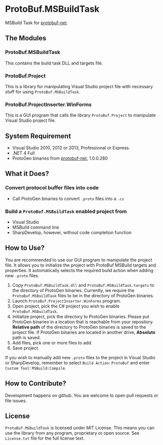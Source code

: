 ProtoBuf.MSBuildTask
====================

MSBuild Task for [protobuf-net](https://code.google.com/p/protobuf-net/).

The Modules
--------------------
### ProtoBuf.MSBuildTask
This contains the build task DLL and targets file.

### ProtoBuf.Project
This is a library for manipulating Visual Studio project file with necessary stuff for using `ProtoBuf.MSBuildTask`.

### ProtoBuf.ProjectInserter.WinForms
This is a GUI program that calls the library `ProtoBuf.Project` to manipulate Visual Studio project file.

System Requirement
--------------------
- Visual Studio 2010, 2012 or 2013, Professional or Express.
- .NET 4 Full
- ProtoGen binaries from [protobuf-net](https://code.google.com/p/protobuf-net/), 1.0.0.280

What it Does?
--------------------
### Convert protocol buffer files into code
- Call ProtoGen binaries to convert `.proto` files into a `.cs`

### Build a `ProtoBuf.MSBuildTask` enabled project from 
- Visual Studio
- MSBuild command line
- SharpDevelop, however, without code completion function

How to Use?
--------------------
You are recommended to use our GUI program to manipulate the project file.
It allows you to initialize the project with ProtoBuf MSBuild targets and properties.
It automatically selects the required build action when adding new `.proto` files.

1. Copy `ProtoBuf.MSBuildTask.dll` and `ProtoBuf.MSBuildTask.targets` to the directory of ProtoGen binaries.
   Currently, we require the `ProtoBuf.MSBuildTask` files to be in the directory of ProtoGen binaries.
2. Launch `ProtoBuf.ProjectInserter.WinForms` program.
3. Open project, pick the C# project you wish to enable `ProtoBuf.MSBuildTask`.
4. Initialize project, pick the directory to ProtoGen binaries.
   Please put ProtoGen binaries in a location that is reachable from your repository.
   **Relative path** of the directory to ProtoGen binaries is saved to the project file.
   If ProtoGen binaries are located in another drive, **Absolute** path is saved.
5. Add files, pick one or more files to add.
6. Save project.

If you wish to manually add new `.proto` files to the project in Visual Studio or SharpDevelop,
remember to select `Build Action`: `ProtoBuf` and enter `Custom Tool`: `MSBuild:Compile`.

How to Contribute?
--------------------
Development happens on github. You are welcome to open pull requests or file issues.

License
--------------------
`ProtoBuf.MSBuildTask` is licensed under MIT License.
This means you can use the library from any program, proprietary or open source.
See `License.txt` file for the full license text.
